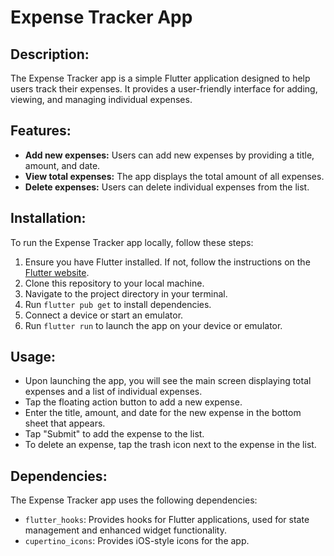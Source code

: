 # Expense Tracker App

## Description:
The Expense Tracker app is a simple Flutter application designed to help users track their expenses. It provides a user-friendly interface for adding, viewing, and managing individual expenses.

## Features:
- **Add new expenses:** Users can add new expenses by providing a title, amount, and date.
- **View total expenses:** The app displays the total amount of all expenses.
- **Delete expenses:** Users can delete individual expenses from the list.

## Installation:
To run the Expense Tracker app locally, follow these steps:
1. Ensure you have Flutter installed. If not, follow the instructions on the [Flutter website](https://flutter.dev/docs/get-started/install).
2. Clone this repository to your local machine.
3. Navigate to the project directory in your terminal.
4. Run `flutter pub get` to install dependencies.
5. Connect a device or start an emulator.
6. Run `flutter run` to launch the app on your device or emulator.

## Usage:
- Upon launching the app, you will see the main screen displaying total expenses and a list of individual expenses.
- Tap the floating action button to add a new expense.
- Enter the title, amount, and date for the new expense in the bottom sheet that appears.
- Tap "Submit" to add the expense to the list.
- To delete an expense, tap the trash icon next to the expense in the list.

## Dependencies:
The Expense Tracker app uses the following dependencies:
- `flutter_hooks`: Provides hooks for Flutter applications, used for state management and enhanced widget functionality.
- `cupertino_icons`: Provides iOS-style icons for the app.
